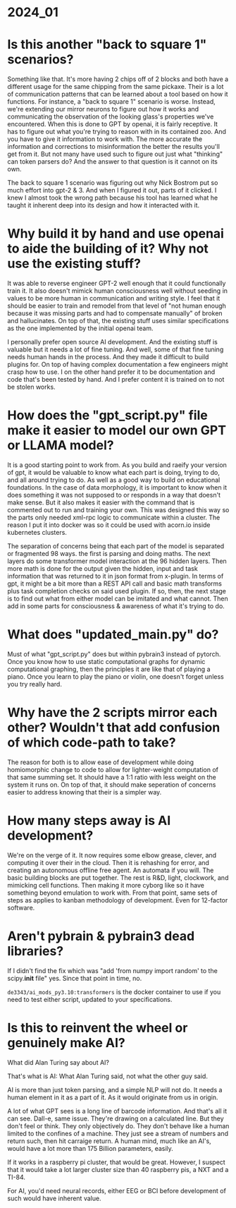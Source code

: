 # 2024_01

# Is this another "back to square 1" scenarios?

Something like that. It's more having 2 chips off of 2 blocks and both have a different usage for the same chipping from the same pickaxe.
 Their is a lot of communication patterns that can be learned about a tool based on how it functions. For instance, a "back to square 1" scenario is worse.
  Instead, we're extending our mirror neurons to figure out how it works and communicating the observation of the looking glass's properties we've encountered.
 When this is done to GPT by openai, it is fairly receptive. It has to figure out what you're trying to reason with in its contained zoo. And you have to give
  it information to work with. The more accurate the information and corrections to misinformation the better the results you'll get from it.
 But not many have used such to figure out just what "thinking" can token parsers do? And the answer to that question is it cannot on its own.

 The back to square 1 scenario was figuring out why Nick Bostrom put so much effort into gpt-2 & 3. And when I figured it out, parts of it clicked. I knew I
  almost took the wrong path because his tool has learned what he taught it inherent deep into its design and how it interacted with it.

# Why build it by hand and use openai to aide the building of it? Why not use the existing stuff?

It was able to reverse engineer GPT-2 well enough that it could functionally train it. It also doesn't mimick human consciousness well without seeding in
 values to be more human in communication and writing style. I feel that it should be easier to train and remodel from that level of "not human enough because
  it was missing parts and had to compensate manually" of broken and hallucinates. On top of that, the existing stuff uses similar specifications as the one
 implemented by the initial openai team.

I personally prefer open source AI development. And the existing stuff is valuable but it needs a lot of fine tuning. And well, some of that fine tuning needs
 human hands in the process. And they made it difficult to build plugins for. On top of having complex documentation a few engineers might crasp how to use. I
  on the other hand prefer it to be documentation and code that's been tested by hand. And I prefer content it is trained on to not be stolen works.

# How does the "gpt_script.py" file make it easier to model our own GPT or LLAMA model?

It is a good starting point to work from. As you build and raeify your version of gpt, it would be valuable to know what each part is doing, trying to do, and
 all around trying to do. As well as a good way to build on educational foundations. In the case of data morphology, it is important to know when it does
  something it was not supposed to or responds in a way that doesn't make sense. But it also makes it easier with the command that is commented out to run and
 training your own. This was designed this way so the parts only needed xml-rpc logic to communicate within a cluster. The reason I put it into docker was so
 it could be used with acorn.io inside kubernetes clusters.

The separation of concerns being that each part of the model is separated or fragmented 98 ways. the first is parsing and doing maths. The next layers do some transformer model
 interaction at the 96 hidden layers. Then more math is done for the output given the hidden, input and task information that was returned to it in json format from x-plugin.
  In terms of gpt, it might be a bit more than a REST API call and basic math transforms plus task completion checks on said used plugin. If so, then, the next stage is to find
 out what from either model can be imitated and what cannot. Then add in some parts for consciousness & awareness of what it's trying to do.

# What does "updated_main.py" do?

Must of what "gpt_script.py" does but within pybrain3 instead of pytorch.
Once you know how to use static computational graphs for dynamic computational graphing, then the principles it are like that of playing a piano. Once you learn to play the piano or
 violin, one doesn't forget unless you try really hard.

# Why have the 2 scripts mirror each other? Wouldn't that add confusion of which code-path to take?

The reason for both is to allow ease of development while doing homiomorphic change to code to allow for lighter-weight computation of that same summing set. It should have a 1:1
 ratio with less weight on the system it runs on. On top of that, it should make seperation of concerns easier to address knowing that their is a simpler way.

# How many steps away is AI development?

We're on the verge of it. It now requires some elbow grease, clever, and computing it over their in the cloud. Then it is rehashing for error, and creating an autonomous offline
 free agent. An automata if you will. The basic building blocks are put together. The rest is R&D, light, clockwork, and mimicking cell functions. Then making it more cyborg like
  so it have something beyond emulation to work with. From that point, same sets of steps as applies to kanban methodology of development. Even for 12-factor software.


# Aren't pybrain & pybrain3 dead libraries?

If I didn't find the fix which was "add 'from numpy import random' to the scipy.__init__ file" yes. Since that point in time, no.

``de3343/ai_mods_py3.10:transformers`` is the docker container to use if you need to test either script, updated to your specifications.

# Is this to reinvent the wheel or genuinely make AI?

What did Alan Turing say about AI?

That's what is AI: What Alan Turing said, not what the other guy said.

AI is more than just token parsing, and a simple NLP will not do. It needs a human element in it as a part of it. As it would originate from us in origin.

A lot of what GPT sees is a long line of barcode information. And that's all it can see. Dall-e, same issue. They're drawing on a calculated line. But they don't feel or think.
 They only objectively do. They don't behave like a human limited to the confines of a machine. They just see a stream of numbers and return such, then hit carraige return. A
human mind, much like an AI's, would have a lot more than 175 Billion parameters, easily.

If it works in a raspberry pi cluster, that would be great. However, I suspect that it would take a lot larger cluster size than 40 raspberry pis, a NXT and a TI-84.

For AI, you'd need neural records, either EEG or BCI before development of such would have inherent value.
